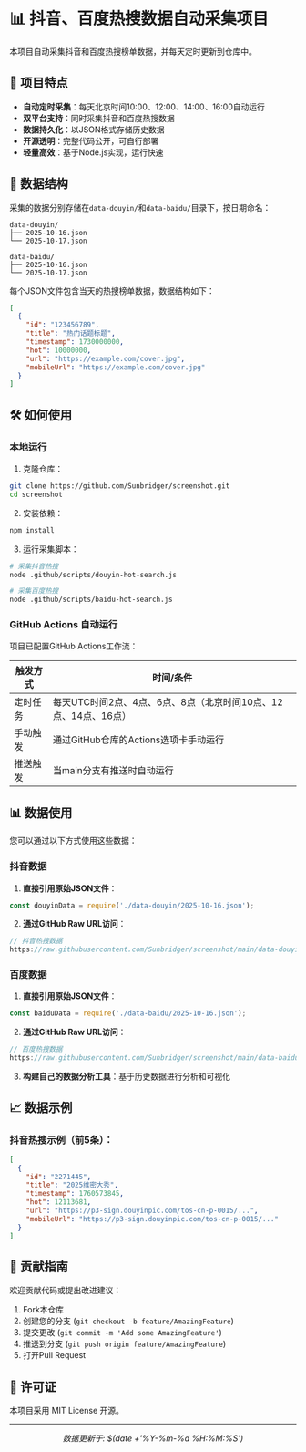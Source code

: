 # 📊 抖音、百度热搜数据自动采集项目

本项目自动采集抖音和百度热搜榜单数据，并每天定时更新到仓库中。

## 🌟 项目特点

- **自动定时采集**：每天北京时间10:00、12:00、14:00、16:00自动运行
- **双平台支持**：同时采集抖音和百度热搜数据
- **数据持久化**：以JSON格式存储历史数据
- **开源透明**：完整代码公开，可自行部署
- **轻量高效**：基于Node.js实现，运行快速

## 📂 数据结构

采集的数据分别存储在`data-douyin/`和`data-baidu/`目录下，按日期命名：

```
data-douyin/
├── 2025-10-16.json
└── 2025-10-17.json

data-baidu/
├── 2025-10-16.json
└── 2025-10-17.json
```

每个JSON文件包含当天的热搜榜单数据，数据结构如下：

```json
[
  {
    "id": "123456789",
    "title": "热门话题标题",
    "timestamp": 1730000000,
    "hot": 10000000,
    "url": "https://example.com/cover.jpg",
    "mobileUrl": "https://example.com/cover.jpg"
  }
]
```

## 🛠️ 如何使用

### 本地运行

1. 克隆仓库：
```bash
git clone https://github.com/Sunbridger/screenshot.git
cd screenshot
```

2. 安装依赖：
```bash
npm install
```

3. 运行采集脚本：
```bash
# 采集抖音热搜
node .github/scripts/douyin-hot-search.js

# 采集百度热搜
node .github/scripts/baidu-hot-search.js
```

### GitHub Actions 自动运行

项目已配置GitHub Actions工作流：

| 触发方式 | 时间/条件 |
|----------|-----------|
| 定时任务 | 每天UTC时间2点、4点、6点、8点（北京时间10点、12点、14点、16点） |
| 手动触发 | 通过GitHub仓库的Actions选项卡手动运行 |
| 推送触发 | 当main分支有推送时自动运行 |

## 📊 数据使用

您可以通过以下方式使用这些数据：

### 抖音数据
1. **直接引用原始JSON文件**：
```javascript
const douyinData = require('./data-douyin/2025-10-16.json');
```

2. **通过GitHub Raw URL访问**：
```javascript
// 抖音热搜数据
https://raw.githubusercontent.com/Sunbridger/screenshot/main/data-douyin/2025-10-16.json
```

### 百度数据
1. **直接引用原始JSON文件**：
```javascript
const baiduData = require('./data-baidu/2025-10-16.json');
```

2. **通过GitHub Raw URL访问**：
```javascript
// 百度热搜数据
https://raw.githubusercontent.com/Sunbridger/screenshot/main/data-baidu/2025-10-16.json
```

3. **构建自己的数据分析工具**：基于历史数据进行分析和可视化

## 📈 数据示例

### 抖音热搜示例（前5条）：
```json
[
  {
    "id": "2271445",
    "title": "2025维密大秀",
    "timestamp": 1760573845,
    "hot": 12113681,
    "url": "https://p3-sign.douyinpic.com/tos-cn-p-0015/...",
    "mobileUrl": "https://p3-sign.douyinpic.com/tos-cn-p-0015/..."
  }
]
```

## 🤝 贡献指南

欢迎贡献代码或提出改进建议：

1. Fork本仓库
2. 创建您的分支 (`git checkout -b feature/AmazingFeature`)
3. 提交更改 (`git commit -m 'Add some AmazingFeature'`)
4. 推送到分支 (`git push origin feature/AmazingFeature`)
5. 打开Pull Request

## 📜 许可证

本项目采用 MIT License 开源。

---

<p align="center">
  <em>数据更新于: $(date +'%Y-%m-%d %H:%M:%S')</em>
</p>